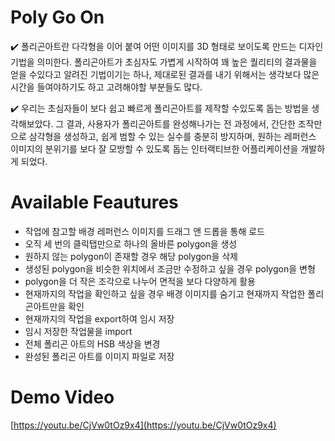 # Poly Go On

✔️ 폴리곤아트란 다각형을 이어 붙여 어떤 이미지를 3D 형태로 보이도록 만드는 디자인기법을 의미한다. 폴리곤아트가 초심자도 가볍게 시작하여 꽤 높은 퀄리티의 결과물을 얻을 수있다고 알려진 기법이기는 하나, 제대로된 결과를 내기 위해서는 생각보다 많은 시간을 들여야하기도 하고 고려해야할 부분들도 많다.

✔️ 우리는 초심자들이 보다 쉽고 빠르게 폴리곤아트를 제작할 수있도록 돕는 방법을 생각해보았다. 그 결과, 사용자가 폴리곤아트를 완성해나가는 전 과정에서, 간단한 조작만으로 삼각형을 생성하고, 쉽게 범할 수 있는 실수를 충분히 방지하며, 원하는 레퍼런스 이미지의 분위기를 보다 잘 모방할 수 있도록 돕는 인터랙티브한 어플리케이션을 개발하게 되었다.

# Available Feautures

- 작업에 참고할 배경 레퍼런스 이미지를 드래그 앤 드롭을 통해 로드
- 오직 세 번의 클릭탭만으로 하나의 올바른 polygon을 생성
- 원하지 않는 polygon이 존재할 경우 해당 polygon을 삭제
- 생성된 polygon을 비슷한 위치에서 조금만 수정하고 싶을 경우 polygon을 변형
- polygon을 더 작은 조각으로 나누어 면적을 보다 다양하게 활용
- 현재까지의 작업을 확인하고 싶을 경우 배경 이미지를 숨기고 현재까지 작업한 폴리곤아트만을 확인
- 현재까지의 작업을 export하여 임시 저장
- 임시 저장한 작업물을 import
- 전체 폴리곤 아트의 HSB 색상을 변경
- 완성된 폴리곤 아트를 이미지 파일로 저장

# Demo Video

[https://youtu.be/CjVw0tOz9x4](https://youtu.be/CjVw0tOz9x4)
